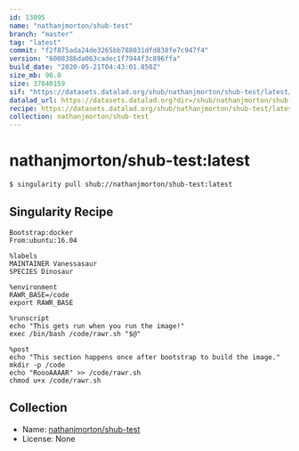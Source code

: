 ```yaml
---
id: 13095
name: "nathanjmorton/shub-test"
branch: "master"
tag: "latest"
commit: "f2f875ada24de3265bb788031dfd838fe7c947f4"
version: "6008386da063cadec1f7944f3c896ffa"
build_date: "2020-05-21T04:43:01.850Z"
size_mb: 96.0
size: 37040159
sif: "https://datasets.datalad.org/shub/nathanjmorton/shub-test/latest/2020-05-21-f2f875ad-6008386d/6008386da063cadec1f7944f3c896ffa.sif"
datalad_url: https://datasets.datalad.org?dir=/shub/nathanjmorton/shub-test/latest/2020-05-21-f2f875ad-6008386d/
recipe: https://datasets.datalad.org/shub/nathanjmorton/shub-test/latest/2020-05-21-f2f875ad-6008386d/Singularity
collection: nathanjmorton/shub-test
---
```


# nathanjmorton/shub-test:latest

```bash
$ singularity pull shub://nathanjmorton/shub-test:latest
```

## Singularity Recipe

```singularity
Bootstrap:docker  
From:ubuntu:16.04

%labels
MAINTAINER Vanessasaur
SPECIES Dinosaur

%environment
RAWR_BASE=/code
export RAWR_BASE

%runscript
echo "This gets run when you run the image!" 
exec /bin/bash /code/rawr.sh "$@"  

%post  
echo "This section happens once after bootstrap to build the image."  
mkdir -p /code  
echo "RoooAAAAR" >> /code/rawr.sh
chmod u+x /code/rawr.sh
```

## Collection

 - Name: [nathanjmorton/shub-test](https://github.com/nathanjmorton/shub-test)
 - License: None

